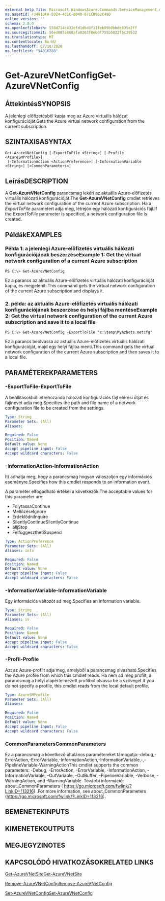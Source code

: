```yaml
---
external help file: Microsoft.WindowsAzure.Commands.ServiceManagement.dll-Help.xml
ms.assetid: F34910FA-B024-4C1C-B040-671C8962C49D
online version: ''
schema: 2.0.0
ms.openlocfilehash: 558d714c432efd1dbd8f11feb09b0bbde035e2ff
ms.sourcegitcommit: 56ed085a868afa8263f8eb0f755b5822f5c29532
ms.translationtype: MT
ms.contentlocale: hu-HU
ms.lasthandoff: 07/18/2020
ms.locfileid: "94016288"
---
```

# <span data-ttu-id="f15ad-101">Get-AzureVNetConfig</span><span class="sxs-lookup"><span data-stu-id="f15ad-101">Get-AzureVNetConfig</span></span>

## <span data-ttu-id="f15ad-102">Áttekintés</span><span class="sxs-lookup"><span data-stu-id="f15ad-102">SYNOPSIS</span></span>
<span data-ttu-id="f15ad-103">A jelenlegi előfizetésből kapja meg az Azure virtuális hálózat konfigurációját.</span><span class="sxs-lookup"><span data-stu-id="f15ad-103">Gets the Azure virtual network configuration from the current subscription.</span></span>

## <span data-ttu-id="f15ad-104">SZINTAXISA</span><span class="sxs-lookup"><span data-stu-id="f15ad-104">SYNTAX</span></span>

```
Get-AzureVNetConfig [-ExportToFile <String>] [-Profile <AzureSMProfile>]
 [-InformationAction <ActionPreference>] [-InformationVariable <String>] [<CommonParameters>]
```

## <span data-ttu-id="f15ad-105">Leírás</span><span class="sxs-lookup"><span data-stu-id="f15ad-105">DESCRIPTION</span></span>
<span data-ttu-id="f15ad-106">A **Get-AzureVNetConfig** parancsmag lekéri az aktuális Azure-előfizetés virtuális hálózati konfigurációját.</span><span class="sxs-lookup"><span data-stu-id="f15ad-106">The **Get-AzureVNetConfig** cmdlet retrieves the virtual network configuration of the current Azure subscription.</span></span>
<span data-ttu-id="f15ad-107">Ha a *ExportToFile* paramétert adja meg, létrejön egy hálózati konfigurációs fájl.</span><span class="sxs-lookup"><span data-stu-id="f15ad-107">If the *ExportToFile* parameter is specified, a network configuration file is created.</span></span>

## <span data-ttu-id="f15ad-108">Példák</span><span class="sxs-lookup"><span data-stu-id="f15ad-108">EXAMPLES</span></span>

### <span data-ttu-id="f15ad-109">Példa 1: a jelenlegi Azure-előfizetés virtuális hálózati konfigurációjának beszerzése</span><span class="sxs-lookup"><span data-stu-id="f15ad-109">Example 1: Get the virtual network configuration of a current Azure subscription</span></span>
```
PS C:\> Get-AzureVNetConfig
```

<span data-ttu-id="f15ad-110">Ez a parancs az aktuális Azure-előfizetés virtuális hálózati konfigurációját kapja, és megjeleníti.</span><span class="sxs-lookup"><span data-stu-id="f15ad-110">This command gets the virtual network configuration of the current Azure subscription and displays it.</span></span>

### <span data-ttu-id="f15ad-111">2. példa: az aktuális Azure-előfizetés virtuális hálózati konfigurációjának beszerzése és helyi fájlba mentése</span><span class="sxs-lookup"><span data-stu-id="f15ad-111">Example 2: Get the virtual network configuration of the current Azure subscription and save it to a local file</span></span>
```
PS C:\> Get-AzureVNetConfig -ExportToFile "c:\temp\MyAzNets.netcfg"
```

<span data-ttu-id="f15ad-112">Ez a parancs beolvassa az aktuális Azure-előfizetés virtuális hálózati konfigurációját, majd egy helyi fájlba menti.</span><span class="sxs-lookup"><span data-stu-id="f15ad-112">This command gets the virtual network configuration of the current Azure subscription and then saves it to a local file.</span></span>

## <span data-ttu-id="f15ad-113">PARAMÉTEREK</span><span class="sxs-lookup"><span data-stu-id="f15ad-113">PARAMETERS</span></span>

### <span data-ttu-id="f15ad-114">-ExportToFile</span><span class="sxs-lookup"><span data-stu-id="f15ad-114">-ExportToFile</span></span>
<span data-ttu-id="f15ad-115">A beállításokból létrehozandó hálózati konfigurációs fájl elérési útját és fájlnevét adja meg.</span><span class="sxs-lookup"><span data-stu-id="f15ad-115">Specifies the path and file name of a network configuration file to be created from the settings.</span></span>

```yaml
Type: String
Parameter Sets: (All)
Aliases: 

Required: False
Position: Named
Default value: None
Accept pipeline input: False
Accept wildcard characters: False
```

### <span data-ttu-id="f15ad-116">-InformationAction</span><span class="sxs-lookup"><span data-stu-id="f15ad-116">-InformationAction</span></span>
<span data-ttu-id="f15ad-117">Itt adhatja meg, hogy a parancsmag hogyan válaszoljon egy információs eseményre.</span><span class="sxs-lookup"><span data-stu-id="f15ad-117">Specifies how this cmdlet responds to an information event.</span></span>

<span data-ttu-id="f15ad-118">A paraméter elfogadható értékei a következők:</span><span class="sxs-lookup"><span data-stu-id="f15ad-118">The acceptable values for this parameter are:</span></span>

- <span data-ttu-id="f15ad-119">Folytassa</span><span class="sxs-lookup"><span data-stu-id="f15ad-119">Continue</span></span>
- <span data-ttu-id="f15ad-120">Mellőzése</span><span class="sxs-lookup"><span data-stu-id="f15ad-120">Ignore</span></span>
- <span data-ttu-id="f15ad-121">Érdeklődni</span><span class="sxs-lookup"><span data-stu-id="f15ad-121">Inquire</span></span>
- <span data-ttu-id="f15ad-122">SilentlyContinue</span><span class="sxs-lookup"><span data-stu-id="f15ad-122">SilentlyContinue</span></span>
- <span data-ttu-id="f15ad-123">állj</span><span class="sxs-lookup"><span data-stu-id="f15ad-123">Stop</span></span>
- <span data-ttu-id="f15ad-124">Felfüggesztheti</span><span class="sxs-lookup"><span data-stu-id="f15ad-124">Suspend</span></span>

```yaml
Type: ActionPreference
Parameter Sets: (All)
Aliases: infa

Required: False
Position: Named
Default value: None
Accept pipeline input: False
Accept wildcard characters: False
```

### <span data-ttu-id="f15ad-125">-InformationVariable</span><span class="sxs-lookup"><span data-stu-id="f15ad-125">-InformationVariable</span></span>
<span data-ttu-id="f15ad-126">Egy információs változót ad meg.</span><span class="sxs-lookup"><span data-stu-id="f15ad-126">Specifies an information variable.</span></span>

```yaml
Type: String
Parameter Sets: (All)
Aliases: iv

Required: False
Position: Named
Default value: None
Accept pipeline input: False
Accept wildcard characters: False
```

### <span data-ttu-id="f15ad-127">-Profil</span><span class="sxs-lookup"><span data-stu-id="f15ad-127">-Profile</span></span>
<span data-ttu-id="f15ad-128">Azt az Azure-profilt adja meg, amelyből a parancsmag olvasható.</span><span class="sxs-lookup"><span data-stu-id="f15ad-128">Specifies the Azure profile from which this cmdlet reads.</span></span>
<span data-ttu-id="f15ad-129">Ha nem ad meg profilt, a parancsmag a helyi alapértelmezett profilból olvassa be a szöveget.</span><span class="sxs-lookup"><span data-stu-id="f15ad-129">If you do not specify a profile, this cmdlet reads from the local default profile.</span></span>

```yaml
Type: AzureSMProfile
Parameter Sets: (All)
Aliases: 

Required: False
Position: Named
Default value: None
Accept pipeline input: False
Accept wildcard characters: False
```

### <span data-ttu-id="f15ad-130">CommonParameters</span><span class="sxs-lookup"><span data-stu-id="f15ad-130">CommonParameters</span></span>
<span data-ttu-id="f15ad-131">Ez a parancsmag a következő általános paramétereket támogatja:-debug,-ErrorAction,-ErrorVariable,-InformationAction,-InformationVariable,-,-PipelineVariable-WarningAction</span><span class="sxs-lookup"><span data-stu-id="f15ad-131">This cmdlet supports the common parameters: -Debug, -ErrorAction, -ErrorVariable, -InformationAction, -InformationVariable, -OutVariable, -OutBuffer, -PipelineVariable, -Verbose, -WarningAction, and -WarningVariable.</span></span> <span data-ttu-id="f15ad-132">További információ: about_CommonParameters ( https://go.microsoft.com/fwlink/?LinkID=113216) .</span><span class="sxs-lookup"><span data-stu-id="f15ad-132">For more information, see about_CommonParameters (https://go.microsoft.com/fwlink/?LinkID=113216).</span></span>

## <span data-ttu-id="f15ad-133">BEMENETEK</span><span class="sxs-lookup"><span data-stu-id="f15ad-133">INPUTS</span></span>

## <span data-ttu-id="f15ad-134">KIMENETEK</span><span class="sxs-lookup"><span data-stu-id="f15ad-134">OUTPUTS</span></span>

## <span data-ttu-id="f15ad-135">MEGJEGYZI</span><span class="sxs-lookup"><span data-stu-id="f15ad-135">NOTES</span></span>

## <span data-ttu-id="f15ad-136">KAPCSOLÓDÓ HIVATKOZÁSOK</span><span class="sxs-lookup"><span data-stu-id="f15ad-136">RELATED LINKS</span></span>

[<span data-ttu-id="f15ad-137">Get-AzureVNetSite</span><span class="sxs-lookup"><span data-stu-id="f15ad-137">Get-AzureVNetSite</span></span>](./Get-AzureVNetSite.md)

[<span data-ttu-id="f15ad-138">Remove-AzureVNetConfig</span><span class="sxs-lookup"><span data-stu-id="f15ad-138">Remove-AzureVNetConfig</span></span>](./Remove-AzureVNetConfig.md)

[<span data-ttu-id="f15ad-139">Set-AzureVNetConfig</span><span class="sxs-lookup"><span data-stu-id="f15ad-139">Set-AzureVNetConfig</span></span>](./Set-AzureVNetConfig.md)


